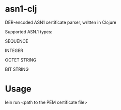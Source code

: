 # asn1-clj
DER-encoded ASN1 certificate parser, written in Clojure

Supported ASN.1 types:

SEQUENCE

INTEGER

OCTET STRING

BIT STRING

# Usage
lein run \<path to the PEM certificate file\>
